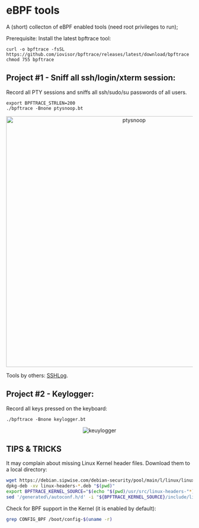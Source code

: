 # eBPF tools

A (short) collecton of eBPF enabled tools (need root privileges to run);

Prerequisite: Install the latest bpftrace tool:
```console
curl -o bpftrace -fsSL https://github.com/iovisor/bpftrace/releases/latest/download/bpftrace
chmod 755 bpftrace
```

## Project #1 - Sniff all ssh/login/xterm session:

Record all PTY sessions and sniffs all ssh/sudo/su passwords of all users.

```console
export BPFTRACE_STRLEN=200
./bpftrace -Bnone ptysnoop.bt
```
<p align="center">
<img width="675" alt="ptysnoop" src="https://github.com/hackerschoice/bpfhacks/assets/5938498/de068ae5-9cea-44fc-83a6-56e4d37dee93">
</p>

Tools by others: [SSHLog](https://ebpf.io/applications/#sshlog).

## Project #2 - Keylogger:

Record all keys pressed on the keyboard:

```console
./bpftrace -Bnone keylogger.bt
```
<p align="center">
<img alt="keuylogger" src="https://github.com/hackerschoice/bpfhacks/assets/5938498/2d9d90bf-497d-4cc7-9583-5b8c162231b6">
</p>

## TIPS & TRICKS

It may complain about missing Linux Kernel header files. Download them to a local directory:
```sh
wget https://debian.sipwise.com/debian-security/pool/main/l/linux/linux-headers-...
dpkg-deb -xv linux-headers-*.deb "$(pwd)"
export BPFTRACE_KERNEL_SOURCE="$(echo "$(pwd)/usr/src/linux-headers-"*)"
sed '/generated\/autoconf.h/d' -i "${BPFTRACE_KERNEL_SOURCE}/include/linux/kconfig.h"
```

Check for BPF support in the Kernel (it is enabled by default):
```sh
grep CONFIG_BPF /boot/config-$(uname -r)
```


